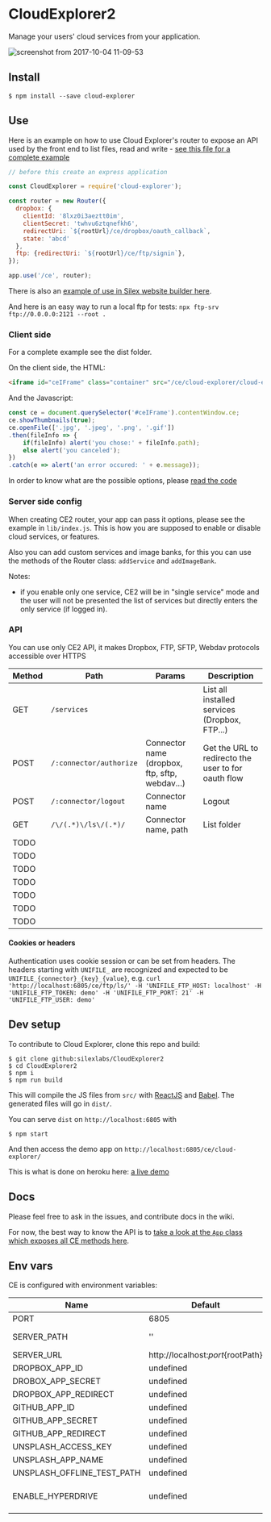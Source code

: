 # CloudExplorer2

Manage your users' cloud services from your application.

![screenshot from 2017-10-04 11-09-53](https://user-images.githubusercontent.com/715377/31186578-a357a146-a8f4-11e7-8650-f95d16f643b0.png)


## Install

```
$ npm install --save cloud-explorer
```

## Use

Here is an example on how to use Cloud Explorer's router to expose an API used by the front end to list files, read and write - [see this file for a complete example](https://github.com/silexlabs/CloudExplorer2/blob/main/lib/index.js)

```js
// before this create an express application

const CloudExplorer = require('cloud-explorer');

const router = new Router({
  dropbox: {
    clientId: '8lxz0i3aeztt0im',
    clientSecret: 'twhvu6ztqnefkh6',
    redirectUri: `${rootUrl}/ce/dropbox/oauth_callback`,
    state: 'abcd'
  },
  ftp: {redirectUri: `${rootUrl}/ce/ftp/signin`},
});

app.use('/ce', router);
```

There is also an [example of use in Silex website builder here](https://github.com/silexlabs/Silex/blob/develop/dist/server/CloudExplorerRouter.js).

And here is an easy way to run a local ftp for tests: `npx ftp-srv ftp://0.0.0.0:2121 --root .`

### Client side

For a complete example see the dist folder.

On the client side, the HTML:

```html
<iframe id="ceIFrame" class="container" src="/ce/cloud-explorer/cloud-explorer.html" />
```

And the Javascript:

```javascript
const ce = document.querySelector('#ceIFrame').contentWindow.ce;
ce.showThumbnails(true);
ce.openFile(['.jpg', '.jpeg', '.png', '.gif'])
.then(fileInfo => {
    if(fileInfo) alert('you chose:' + fileInfo.path);
    else alert('you canceled');
})
.catch(e => alert('an error occured: ' + e.message));
```

In order to know what are the possible options, please [read the code](./src/js/App.jsx)

### Server side config

When creating CE2 router, your app can pass it options, please see the example in `lib/index.js`. This is how you are supposed to enable or disable cloud services, or features.

Also you can add custom services and image banks, for this you can use the methods of the Router class: `addService` and `addImageBank`.

Notes:

* if you enable only one service, CE2 will be in "single service" mode and the user will not be presented the list of services but directly enters the only service (if logged in).

### API

You can use only CE2 API, it makes Dropbox, FTP, SFTP, Webdav protocols accessible over HTTPS

| Method | Path | Params | Description |
| -- | -- | -- | -- |
| GET | `/services` |  | List all installed services (Dropbox, FTP...) |
| POST | `/:connector/authorize` | Connector name (dropbox, ftp, sftp, webdav...) | Get the URL to redirecto the user to for oauth flow |
| POST | `/:connector/logout` | Connector name | Logout |
| GET | `/\/(.*)\/ls\/(.*)/` | Connector name, path | List folder |
| TODO  |  |  |  |
| TODO  |  |  |  |
| TODO  |  |  |  |
| TODO  |  |  |  |
| TODO  |  |  |  |
| TODO  |  |  |  |
| TODO  |  |  |  |

#### Cookies or headers

Authentication uses cookie session or can be set from headers. The headers starting with `UNIFILE_` are recognized and expected to be `UNIFILE_{connector}_{key}_{value}`, e.g. `curl 'http://localhost:6805/ce/ftp/ls/' -H 'UNIFILE_FTP_HOST: localhost' -H 'UNIFILE_FTP_TOKEN: demo' -H 'UNIFILE_FTP_PORT: 21' -H 'UNIFILE_FTP_USER: demo'`


## Dev setup

To contribute to Cloud Explorer, clone this repo and build:

```
$ git clone github:silexlabs/CloudExplorer2
$ cd CloudExplorer2
$ npm i
$ npm run build
```

This will compile the JS files from `src/` with [ReactJS](https://facebook.github.io/react/) and [Babel](https://babeljs.io/). The generated files will go in `dist/`.

You can serve `dist` on `http://localhost:6805` with

```
$ npm start
```

And then access the demo app on `http://localhost:6805/ce/cloud-explorer/`

This is what is done on heroku here: [a live demo](https://cloud-explorer2.herokuapp.com/ce/cloud-explorer/)

## Docs

Please feel free to ask in the issues, and contribute docs in the wiki.

For now, the best way to know the API is to [take a look at the `App` class which exposes all CE methods here](https://github.com/silexlabs/CloudExplorer2/blob/main/src/js/App.jsx#L106).

## Env vars

CE is configured with environment variables:

| Name | Default | Description |
| -- | -- | -- |
| PORT | 6805 | |
| SERVER_PATH | '' | Example: '/a-path' |
| SERVER_URL | http://localhost:${port}${rootPath} | |
| DROPBOX_APP_ID | undefined | |
| DROBOX_APP_SECRET | undefined | |
| DROPBOX_APP_REDIRECT | undefined | |
| GITHUB_APP_ID | undefined | |
| GITHUB_APP_SECRET | undefined | |
| GITHUB_APP_REDIRECT | undefined | |
| UNSPLASH_ACCESS_KEY | undefined | |
| UNSPLASH_APP_NAME | undefined | |
| UNSPLASH_OFFLINE_TEST_PATH | undefined | |
| ENABLE_HYPERDRIVE | undefined | "true" or anything else |

